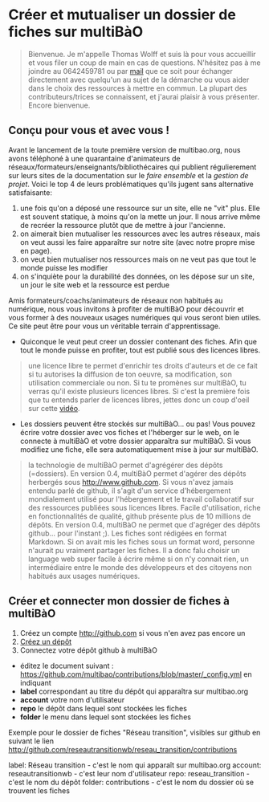 # Créer et mutualiser un dossier de fiches sur multiBàO	

> Bienvenue. Je m'appelle Thomas Wolff et suis là pour vous accueillir et vous filer un coup de main en cas de questions. N'hésitez pas à me joindre au 0642459781 ou par [mail](mailto:thomas.wolff@cpcoop.fr) que ce soit pour échanger directement avec quelqu'un au sujet de la démarche ou vous aider dans le choix des ressources à mettre en commun. La plupart des contributeurs/trices se connaissent, et j'aurai plaisir à vous présenter. Encore bienvenue. 

## Conçu pour vous et avec vous ! 

Avant le lancement de la toute première version de multibao.org, nous avons téléphoné à une quarantaine d'animateurs de réseaux/formateurs/enseignants/bibliothécaires qui publient régulierement sur leurs sites de la documentation sur le *faire ensemble* et la *gestion de projet*. Voici le top 4 de leurs problématiques qu'ils jugent sans alternative satisfaisante:

1. une fois qu'on a déposé une ressource sur un site, elle ne "vit" plus. Elle est souvent statique, à moins qu'on la mette un jour. Il nous arrive même de recréer la ressource plutôt que de mettre à jour l'ancienne. 
2. on aimerait bien mutualiser les ressources avec les autres réseaux, mais on veut aussi les faire apparaître sur notre site (avec notre propre mise en page). 
3. on veut bien mutualiser nos ressources mais on ne veut pas que tout le monde puisse les modifier
4. on s'inquiète pour la durabilité des données, on les dépose sur un site, un jour le site web et la ressource est perdue











Amis formateurs/coachs/animateurs de réseaux non habitués au numérique, nous vous invitons à profiter de multiBàO pour découvrir et vous former à des nouveaux usages numériques qui vous seront bien utiles. Ce site peut être pour vous un véritable terrain d'apprentissage. 

* Quiconque le veut peut creer un dossier contenant des fiches. Afin que tout le monde puisse en profiter, tout est publié sous des licences libres.

> une licence libre te permet d'enrichir tes droits d'auteurs et de ce fait si tu autorises la diffusion de ton oeuvre, sa modification, son utilisation commerciale ou non. Si tu te promènes sur multiBàO, tu verras qu'il existe plusieurs licences libres. Si c'est la première fois que tu entends parler de licences libres, jettes donc un coup d'oeil sur cette [vidéo](https://www.youtube.com/watch?v=R-mJE1w6zwU). 

* Les dossiers peuvent être stockés sur multiBàO... ou pas! Vous pouvez écrire votre dossier avec vos fiches et l'héberger sur le web, on le connecte à multiBàO et votre dossier apparaîtra sur multiBàO. Si vous modifiez une fiche, elle sera automatiquement mise à jour sur multiBàO.

> la technologie de multiBàO permet d'agrégérer des dépôts (=dossiers).
> En version 0.4, multiBàO permet d'agérer des dépôts herbergés sous http://www.github.com. Si vous n'avez jamais entendu parlé de github, il s'agit d'un service d'hébergement mondialement utilisé pour l'hébergement et le travail collaboratif sur des ressources publiées sous licences libres. Facile d'utilisation, riche en fonctionnalités de qualité, github présente plus de 10 millions de dépôts. En version 0.4, multiBàO ne permet que d'agréger des dépôts github... pour l'instant ;). 
> Les fiches sont rédigées en format Markdown. Si on avait mis les fiches sous un format word, personne n'aurait pu vraiment partager les fiches. Il a donc falu choisir un language web super facile à écrire même si on n'y connait rien, un intermédiaire entre le monde des développeurs et des citoyens non habitués aux usages numériques.

## Créer et connecter mon dossier de fiches à multiBàO

1. Créez un compte http://github.com si vous n'en avez pas encore un 
2. [Créez un dépôt](http://www.multibao.org/multibao/contributions/pages/documentation/creer_un_depot.md)
3. Connectez votre dépôt github à multiBàO
* éditez le document suivant : https://github.com/multibao/contributions/blob/master/_config.yml en indiquant
 * **label** correspondant au titre du dépôt qui apparaîtra sur multibao.org
 * **account** votre nom d'utilisateur
 * **repo** le dépôt dans lequel sont stockées les fiches
 * **folder** le menu dans lequel sont stockées les fiches

Exemple pour le dossier de fiches "Réseau transition", visibles sur github en suivant le lien http://github.com/reseautransitionwb/reseau_transition/contributions

label: Réseau transition - c'est le nom qui apparaît sur multibao.org 
account: reseautransitionwb - c'est leur nom d'utilisateur
repo: reseau_transition - c'est le nom du dépôt
folder: contributions - c'est le nom du dossier où se trouvent les fiches
